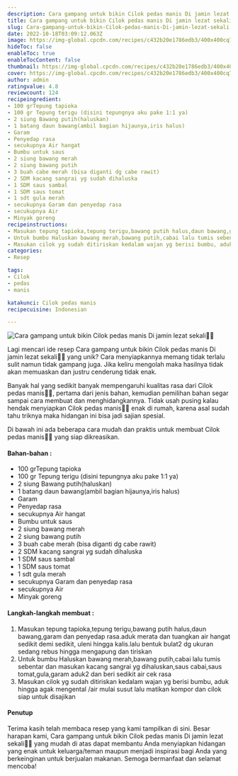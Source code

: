 ```yaml
---
description: Cara gampang untuk bikin Cilok pedas manis Di jamin lezat sekali"
title: Cara gampang untuk bikin Cilok pedas manis Di jamin lezat sekali
slug: Cara-gampang-untuk-bikin-Cilok-pedas-manis-Di-jamin-lezat-sekali
date: 2022-10-18T03:09:12.063Z
image: https://img-global.cpcdn.com/recipes/c432b20e1786edb3/400x400cq70/photo.jpg
hideToc: false
enableToc: true
enableTocContent: false
thumbnail: https://img-global.cpcdn.com/recipes/c432b20e1786edb3/400x400cq70/photo.jpg
cover: https://img-global.cpcdn.com/recipes/c432b20e1786edb3/400x400cq70/photo.jpg
author: admin
ratingvalue: 4.8
reviewcount: 124
recipeingredient:
- 100 grTepung tapioka
- 100 gr Tepung terigu (disini tepungnya aku pake 1:1 ya)
- 2 siung Bawang putih(haluskan)
- 1 batang daun bawang(ambil bagian hijaunya,iris halus)
- Garam
- Penyedap rasa
- secukupnya Air hangat
- Bumbu untuk saus
- 2 siung bawang merah
- 2 siung bawang putih
- 3 buah cabe merah (bisa diganti dg cabe rawit)
- 2 SDM kacang sangrai yg sudah dihaluska
- 1 SDM saus sambal
- 1 SDM saus tomat
- 1 sdt gula merah
- secukupnya Garam dan penyedap rasa
- secukupnya Air
- Minyak goreng
recipeinstructions:
- Masukan tepung tapioka,tepung terigu,bawang putih halus,daun bawang,garam dan penyedap rasa.aduk merata dan tuangkan air hangat sedikit demi sedikit, uleni hingga kalis.lalu bentuk bulat2 dg ukuran sedang rebus hingga mengapung dan tiriskan
- Untuk bumbu Haluskan bawang merah,bawang putih,cabai lalu tumis sebentar dan masukan kacang sangrai yg dihaluskan,saus cabai,saus tomat,gula,garam aduk2 dan beri sedikit air cek rasa
- Masukan cilok yg sudah ditiriskan kedalam wajan yg berisi bumbu, aduk hingga agak mengental /air mulai susut lalu matikan kompor dan cilok siap untuk disajikan
categories:
- Resep

tags:
- Cilok
- pedas
- manis

katakunci: Cilok pedas manis
recipecuisine: Indonesian

---
```


![Cara gampang untuk bikin Cilok pedas manis Di jamin lezat sekali👩‍🍳](https://img-global.cpcdn.com/recipes/c432b20e1786edb3/400x400cq70/photo.jpg)

Lagi mencari ide resep Cara gampang untuk bikin Cilok pedas manis Di jamin lezat sekali👩‍🍳 yang unik? Cara menyiapkannya memang tidak terlalu sulit namun tidak gampang juga. Jika keliru mengolah maka hasilnya tidak akan memuaskan dan justru cenderung tidak enak.

Banyak hal yang sedikit banyak mempengaruhi kualitas rasa dari Cilok pedas manis👩‍🍳, pertama dari jenis bahan, kemudian pemilihan bahan segar sampai cara membuat dan menghidangkannya. Tidak usah pusing kalau hendak menyiapkan Cilok pedas manis👩‍🍳 enak di rumah, karena asal sudah tahu triknya maka hidangan ini bisa jadi sajian spesial.

Di bawah ini ada beberapa cara mudah dan praktis untuk membuat Cilok pedas manis👩‍🍳 yang siap dikreasikan.

<!--inarticleads1-->

#### Bahan-bahan :

- 100 grTepung tapioka
- 100 gr Tepung terigu (disini tepungnya aku pake 1:1 ya)
- 2 siung Bawang putih(haluskan)
- 1 batang daun bawang(ambil bagian hijaunya,iris halus)
- Garam
- Penyedap rasa
- secukupnya Air hangat
- Bumbu untuk saus
- 2 siung bawang merah
- 2 siung bawang putih
- 3 buah cabe merah (bisa diganti dg cabe rawit)
- 2 SDM kacang sangrai yg sudah dihaluska
- 1 SDM saus sambal
- 1 SDM saus tomat
- 1 sdt gula merah
- secukupnya Garam dan penyedap rasa
- secukupnya Air
- Minyak goreng

<!--inarticleads2-->

#### Langkah-langkah membuat :

1. Masukan tepung tapioka,tepung terigu,bawang putih halus,daun bawang,garam dan penyedap rasa.aduk merata dan tuangkan air hangat sedikit demi sedikit, uleni hingga kalis.lalu bentuk bulat2 dg ukuran sedang rebus hingga mengapung dan tiriskan
1. Untuk bumbu Haluskan bawang merah,bawang putih,cabai lalu tumis sebentar dan masukan kacang sangrai yg dihaluskan,saus cabai,saus tomat,gula,garam aduk2 dan beri sedikit air cek rasa
1. Masukan cilok yg sudah ditiriskan kedalam wajan yg berisi bumbu, aduk hingga agak mengental /air mulai susut lalu matikan kompor dan cilok siap untuk disajikan

#### Penutup

Terima kasih telah membaca resep yang kami tampilkan di sini. Besar harapan kami, Cara gampang untuk bikin Cilok pedas manis Di jamin lezat sekali👩‍🍳 yang mudah di atas dapat membantu Anda menyiapkan hidangan yang enak untuk keluarga/teman maupun menjadi inspirasi bagi Anda yang berkeinginan untuk berjualan makanan. Semoga bermanfaat dan selamat mencoba!